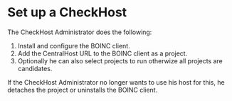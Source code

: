 # Set up a CheckHost #

The CheckHost Administrator does the following:
  1. Install and configure the BOINC client.
  1. Add the CentralHost URL to the BOINC client as a project.
  1. Optionally he can also select projects to run otherwize all projects are candidates.

If the CheckHost Administrator no longer wants to use his host for this,
he detaches the project or uninstalls the BOINC client.